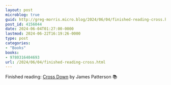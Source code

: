 ```yaml
---
layout: post
microblog: true
guid: http://greg-morris.micro.blog/2024/06/04/finished-reading-cross.html
post_id: 4156044
date: 2024-06-04T01:27:00-0000
lastmod: 2024-06-22T16:19:26-0000
type: post
categories:
- "Books"
books:
- 9780316404693
url: /2024/06/04/finished-reading-cross.html
---
```

Finished reading: [Cross Down](https://micro.blog/books/9780316404693) by James Patterson 📚
